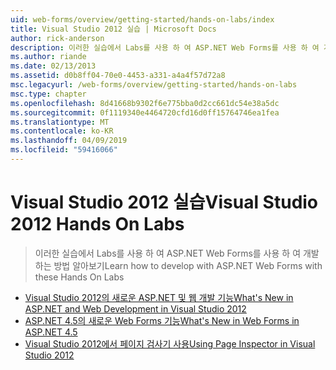 ```yaml
---
uid: web-forms/overview/getting-started/hands-on-labs/index
title: Visual Studio 2012 실습 | Microsoft Docs
author: rick-anderson
description: 이러한 실습에서 Labs를 사용 하 여 ASP.NET Web Forms를 사용 하 여 개발 하는 방법 알아보기
ms.author: riande
ms.date: 02/13/2013
ms.assetid: d0b8ff04-70e0-4453-a331-a4a4f57d72a8
msc.legacyurl: /web-forms/overview/getting-started/hands-on-labs
msc.type: chapter
ms.openlocfilehash: 8d41668b9302f6e775bba0d2cc661dc54e38a5dc
ms.sourcegitcommit: 0f1119340e4464720cfd16d0ff15764746ea1fea
ms.translationtype: MT
ms.contentlocale: ko-KR
ms.lasthandoff: 04/09/2019
ms.locfileid: "59416066"
---
```

# <a name="visual-studio-2012-hands-on-labs"></a><span data-ttu-id="c094a-103">Visual Studio 2012 실습</span><span class="sxs-lookup"><span data-stu-id="c094a-103">Visual Studio 2012 Hands On Labs</span></span>

> <span data-ttu-id="c094a-104">이러한 실습에서 Labs를 사용 하 여 ASP.NET Web Forms를 사용 하 여 개발 하는 방법 알아보기</span><span class="sxs-lookup"><span data-stu-id="c094a-104">Learn how to develop with ASP.NET Web Forms with these Hands On Labs</span></span>


- [<span data-ttu-id="c094a-105">Visual Studio 2012의 새로운 ASP.NET 및 웹 개발 기능</span><span class="sxs-lookup"><span data-stu-id="c094a-105">What's New in ASP.NET and Web Development in Visual Studio 2012</span></span>](whats-new-in-aspnet-and-web-development-in-visual-studio-2012.md)
- [<span data-ttu-id="c094a-106">ASP.NET 4.5의 새로운 Web Forms 기능</span><span class="sxs-lookup"><span data-stu-id="c094a-106">What's New in Web Forms in ASP.NET 4.5</span></span>](whats-new-in-web-forms-in-aspnet-45.md)
- [<span data-ttu-id="c094a-107">Visual Studio 2012에서 페이지 검사기 사용</span><span class="sxs-lookup"><span data-stu-id="c094a-107">Using Page Inspector in Visual Studio 2012</span></span>](using-page-inspector-in-visual-studio-2012.md)
